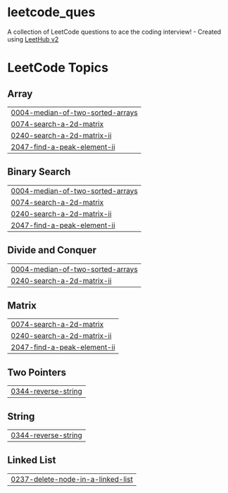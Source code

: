 # leetcode_ques
A collection of LeetCode questions to ace the coding interview! - Created using [LeetHub v2](https://github.com/arunbhardwaj/LeetHub-2.0)

<!---LeetCode Topics Start-->
# LeetCode Topics
## Array
|  |
| ------- |
| [0004-median-of-two-sorted-arrays](https://github.com/piyushrana31/leetcode_ques/tree/master/0004-median-of-two-sorted-arrays) |
| [0074-search-a-2d-matrix](https://github.com/piyushrana31/leetcode_ques/tree/master/0074-search-a-2d-matrix) |
| [0240-search-a-2d-matrix-ii](https://github.com/piyushrana31/leetcode_ques/tree/master/0240-search-a-2d-matrix-ii) |
| [2047-find-a-peak-element-ii](https://github.com/piyushrana31/leetcode_ques/tree/master/2047-find-a-peak-element-ii) |
## Binary Search
|  |
| ------- |
| [0004-median-of-two-sorted-arrays](https://github.com/piyushrana31/leetcode_ques/tree/master/0004-median-of-two-sorted-arrays) |
| [0074-search-a-2d-matrix](https://github.com/piyushrana31/leetcode_ques/tree/master/0074-search-a-2d-matrix) |
| [0240-search-a-2d-matrix-ii](https://github.com/piyushrana31/leetcode_ques/tree/master/0240-search-a-2d-matrix-ii) |
| [2047-find-a-peak-element-ii](https://github.com/piyushrana31/leetcode_ques/tree/master/2047-find-a-peak-element-ii) |
## Divide and Conquer
|  |
| ------- |
| [0004-median-of-two-sorted-arrays](https://github.com/piyushrana31/leetcode_ques/tree/master/0004-median-of-two-sorted-arrays) |
| [0240-search-a-2d-matrix-ii](https://github.com/piyushrana31/leetcode_ques/tree/master/0240-search-a-2d-matrix-ii) |
## Matrix
|  |
| ------- |
| [0074-search-a-2d-matrix](https://github.com/piyushrana31/leetcode_ques/tree/master/0074-search-a-2d-matrix) |
| [0240-search-a-2d-matrix-ii](https://github.com/piyushrana31/leetcode_ques/tree/master/0240-search-a-2d-matrix-ii) |
| [2047-find-a-peak-element-ii](https://github.com/piyushrana31/leetcode_ques/tree/master/2047-find-a-peak-element-ii) |
## Two Pointers
|  |
| ------- |
| [0344-reverse-string](https://github.com/piyushrana31/leetcode_ques/tree/master/0344-reverse-string) |
## String
|  |
| ------- |
| [0344-reverse-string](https://github.com/piyushrana31/leetcode_ques/tree/master/0344-reverse-string) |
## Linked List
|  |
| ------- |
| [0237-delete-node-in-a-linked-list](https://github.com/piyushrana31/leetcode_ques/tree/master/0237-delete-node-in-a-linked-list) |
<!---LeetCode Topics End-->